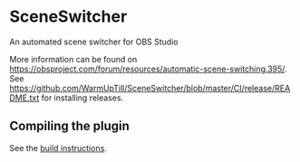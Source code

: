 # SceneSwitcher
An automated scene switcher for OBS Studio

More information can be found on https://obsproject.com/forum/resources/automatic-scene-switching.395/.
See https://github.com/WarmUpTill/SceneSwitcher/blob/master/CI/release/README.txt for installing releases.

## Compiling the plugin

See the [build instructions](BUILDING.md).
